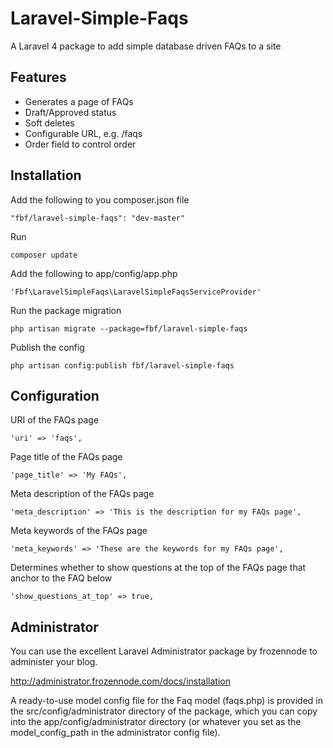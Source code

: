Laravel-Simple-Faqs
===================

A Laravel 4 package to add simple database driven FAQs to a site

## Features

* Generates a page of FAQs
* Draft/Approved status
* Soft deletes
* Configurable URL, e.g. /faqs
* Order field to control order

## Installation

Add the following to you composer.json file

    "fbf/laravel-simple-faqs": "dev-master"

Run

    composer update

Add the following to app/config/app.php

    'Fbf\LaravelSimpleFaqs\LaravelSimpleFaqsServiceProvider'

Run the package migration

    php artisan migrate --package=fbf/laravel-simple-faqs

Publish the config

    php artisan config:publish fbf/laravel-simple-faqs

## Configuration

URI of the FAQs page

	'uri' => 'faqs',

Page title of the FAQs page

	'page_title' => 'My FAQs',

Meta description of the FAQs page

	'meta_description' => 'This is the description for my FAQs page',

Meta keywords of the FAQs page

	'meta_keywords' => 'These are the keywords for my FAQs page',

Determines whether to show questions at the top of the FAQs page that anchor to the FAQ below

	'show_questions_at_top' => true,

## Administrator

You can use the excellent Laravel Administrator package by frozennode to administer your blog.

http://administrator.frozennode.com/docs/installation

A ready-to-use model config file for the Faq model (faqs.php) is provided in the src/config/administrator directory of the package, which you can copy into the app/config/administrator directory (or whatever you set as the model_config_path in the administrator config file).